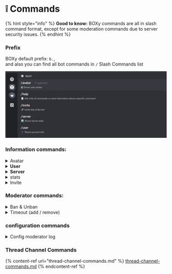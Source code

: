 # ❕ Commands

{% hint style="info" %}
**Good to know:** BOXy commands are all in slash command format, except for some moderation commands due to server security issues.
{% endhint %}

### Prefix

BOXy default prefix: `b.`,\
and also you can find all bot commands in `/` Slash Commands list&#x20;

![](../.gitbook/assets/image.png)

### **Information commands:**

<details>

<summary>Avatar</summary>

**You can view the avatar and banner of either yourself or another user.**

To view your own avatar

```
/avatar 
```

To view another user's avatar

```
/avatar target:<mention user>
```

</details>

<details>

<summary><strong>User</strong></summary>

**You can view information about yourself or another user. This includes when the account was created, when the account joined the current server, what roles the account has in the current server, and more!**

To view your own user account information

```
/user
```

To view another user's account information

```
/user target:<mention user> 
```

</details>

<details>

<summary><strong>Server</strong></summary>

**You can view information about the current server. This includes the server name, who owns the server, when the server was created, and more!**

```
/server
```

</details>

<details>

<summary>stats</summary>

**You can request some statistics about BOXy. This includes how many servers BOXy is in, how much memory BOXy is using, top server list, and more!**

```
/stats
```

</details>

<details>

<summary>Invite</summary>

**You can view the bot invite link with this code**

```
/invite
```

</details>

### Moderator **commands:**

<details>

<summary>Ban &#x26; Unban</summary>

**You can ban a member from your server. They will not be able to rejoin until they are unbanned. This will log a moderation action. You can also add an optional reason**

Ban a member

```
/ban option:Ban target:<mention user>
```

```
/ban option:Ban target:<mention user> reason:<reason>
```

**You can unban a member. This will log a moderation action. You can also add an optional reason.**

Unban a member

```
/ban option:Unban target:<userID>
```

```
/ban option:Unban target:<userID> reason:<reason>
```

</details>

<details>

<summary>Timeout (add / remove)</summary>

**you can timeout a member so they cannot type in your channels. This will log a moderation action. You can also add an optional reason and time limit.**

Timeout a member

```
/timeout option:Add target:<mention user> 
```

```
/timeout option:Add target:<mention user> duration:<custom time> reason:<reason>
```

_❕If you don't enter a specific_ duration_, it will be set on two hours automatically._

Remove timeout

```
/timeout option:Remove target:<mention user> 
```

```
/timeout option:Add target:<mention user> reason:<reason>
```

</details>

### configuration commands&#x20;

<details>

<summary>Config moderator log</summary>

**you can list all moderation logs for a user. This will include all moderation actions given to them by a human and bot moderator.**

Add moderator log

```
/config bot option:Set Moderator log channel channel:<mention channel>
```

Remove moderator log

```
/config bot option:Remove Moderator log channel channel:<mention channel>
```

</details>

### Thread Channel Commands

{% content-ref url="thread-channel-commands.md" %}
[thread-channel-commands.md](thread-channel-commands.md)
{% endcontent-ref %}


